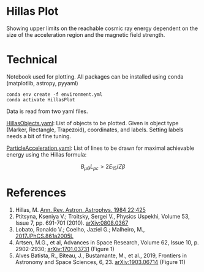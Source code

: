 # Hillas Plot

Showing upper limits on the reachable cosmic ray energy dependent on the size of the acceleration region and the magnetic field strength.

# Technical

Notebook used for plotting. All packages can be installed using conda (matplotlib, astropy, pyyaml)

```
conda env create -f environment.yml
conda activate HillasPlot
```

Data is read from two yaml files.

[HillasObjects.yaml](HillasObjects.yaml):
List of objects to be plotted. Given is object type (Marker, Rectangle, Trapezoid), coordinates, and labels. Setting labels needs a bit of fine tuning.

[ParticleAcceleration.yaml](ParticleAcceleration.yaml):
List of lines to be drawn for maximal achievable energy using the Hillas formula:
```math
B_{\mu G}L_{pc}>2E_{15}/Z\beta
```

# References

1. Hillas, M. [Ann. Rev. Astron. Astrophys. 1984 22:425](https://doi.org/10.1146/annurev.aa.22.090184.002233)
2. Ptitsyna, Kseniya V.; Troitsky, Sergei V., Physics Uspekhi, Volume 53, Issue 7, pp. 691-701 (2010). [arXiv:0808.0367](https://arxiv.org/abs/0808.0367)
3. Lobato, Ronaldo V.; Coelho, Jaziel G.; Malheiro, M., [2017JPhCS.861a2005L](https://ui.adsabs.harvard.edu/link_gateway/2017JPhCS.861a2005L/doi:10.1088/1742-6596/861/1/012005)
4. Artsen, M.G., et al, Advances in Space Research, Volume 62, Issue 10, p. 2902-2930; [arXiv:1701.03731](https://arxiv.org/abs/1701.03731) (Figure 1)
5. Alves Batista, R., Biteau, J., Bustamante, M., et al., 2019, Frontiers in Astronomy and Space Sciences, 6, 23. [arXiv:1903.06714](https://arxiv.org/abs/1903.06714) (Figure 11)
